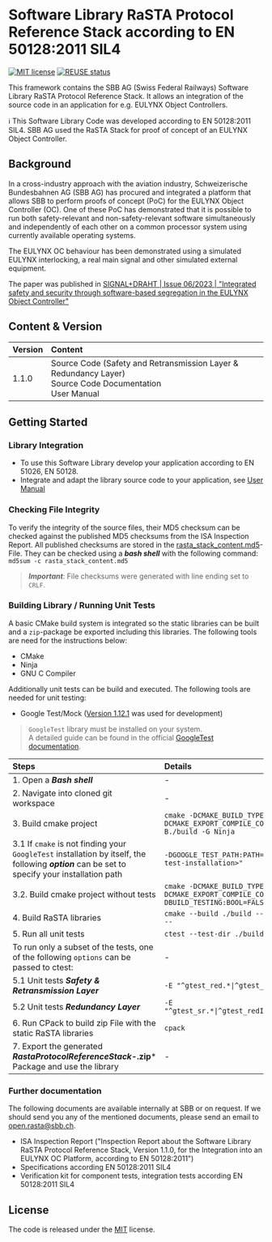 # Software Library RaSTA Protocol Reference Stack according to EN 50128:2011 SIL4
[![MIT license](https://img.shields.io/badge/License-MIT-blue.svg)](https://spdx.org/licenses/MIT.html)
[![REUSE status](https://api.reuse.software/badge/github.com/SchweizerischeBundesbahnen/sbb-rasta-stack)](https://api.reuse.software/info/github.com/SchweizerischeBundesbahnen/sbb-rasta-stack)

This framework contains the SBB AG (Swiss Federal Railways) Software Library RaSTA
Protocol Reference Stack. It allows an integration of the source code in an
application for e.g. EULYNX Object Controllers.

:information_source: This Software Library Code was developed according to EN 50128:2011 SIL4.
SBB AG used the RaSTA Stack for proof of concept of an EULYNX Object Controller.

## Background
In a cross-industry approach with the aviation industry, Schweizerische
Bundesbahnen AG (SBB AG) has procured and integrated a platform that allows SBB
to perform proofs of concept (PoC) for the EULYNX Object Controller (OC). One of
these PoC has demonstrated that it is possible to run both safety-relevant and
non-safety-relevant software simultaneously and independently of each other on a
common processor system using currently available operating systems.

The EULYNX OC behaviour has been demonstrated using a simulated EULYNX
interlocking, a real main signal and other simulated external equipment.

The paper was published in [SIGNAL+DRAHT | Issue 06/2023 | "Integrated safety and security through software-based segregation in the EULYNX Object Controller"](https://eurailpress-archiv.de/SingleView.aspx?show=5301114)

## Content & Version
| Version | Content |
|:---|:---|
| 1.1.0 | Source Code (Safety and Retransmission Layer & Redundancy Layer) <br/>Source Code Documentation <br/>User Manual |

## Getting Started
### Library Integration
* To use this Software Library develop your application according to EN 51026, EN 50128.
* Integrate and adapt the library source code to your application, see [User Manual](docs/SBB-RaSTA-084-UserManual-2.pdf)

### Checking File Integrity
To verify the integrity of the source files, their MD5 checksum can be checked against the published MD5 checksums from the ISA Inspection Report. All published checksums are stored in the [rasta_stack_content.md5](rasta_stack_content.md5)-File. They can be checked using a ***bash shell*** with the following command: `md5sum -c rasta_stack_content.md5`
> ***Important***: File checksums were generated with line ending set to `CRLF`.

### Building Library / Running Unit Tests
A basic CMake build system is integrated so the static libraries can be built
and a `zip`-package be exported including this libraries.
The following tools are need for the instructions below:
* CMake
* Ninja
* GNU C Compiler

Additionally unit tests can be build and executed. The following tools are needed for unit testing:
* Google Test/Mock ([Version 1.12.1](https://github.com/google/googletest/releases/tag/release-1.12.1) was used for development)

> `GoogleTest` library must be installed on your system.\
A detailed guide can be found in the official [GoogleTest documentation](https://github.com/google/googletest/blob/release-1.12.1/googletest/README.md#standalone-cmake-project).


| Steps | Details |
|:---|:---|
| 1. Open a ***Bash shell*** | - |
| 2. Navigate into cloned git workspace | - |
| 3. Build cmake project | `cmake -DCMAKE_BUILD_TYPE:STRING=Debug -DCMAKE_EXPORT_COMPILE_COMMANDS:BOOL=TRUE -S. -B./build -G Ninja` |
| 3.1 If `cmake` is not finding your `GoogleTest` installation by itself, the following ***option*** can be set to specify your installation path | `-DGOOGLE_TEST_PATH:PATH="<path-to-your-google-test-installation>"` |
| 3.2. Build cmake project without tests | `cmake -DCMAKE_BUILD_TYPE:STRING=Debug -DCMAKE_EXPORT_COMPILE_COMMANDS:BOOL=TRUE -DBUILD_TESTING:BOOL=FALSE -S. -B./build -G Ninja` |
| 4. Build RaSTA libraries | `cmake --build ./build --config Debug --target all --` |
| 5. Run all unit tests | `ctest --test-dir ./build` |
| To run only a subset of the tests, one of the following `options` can be passed to ctest: | - |
| 5.1 Unit tests ***Safety & Retransmission Layer*** | `-E "^gtest_red.*\|^gtest_srIntegration.*"` |
| 5.2 Unit tests ***Redundancy Layer*** | `-E "^gtest_sr.*\|^gtest_redIntegration.*\|^gtest_ra.*"` |
| 6. Run CPack to build zip File with the static RaSTA libraries | `cpack` |
| 7. Export the generated ***RastaProtocolReferenceStack-*.zip*** Package and use the library | - |

### Further documentation
The following documents are available internally at SBB or on request.
If we should send you any of the mentioned documents, please send an email to [open.rasta@sbb.ch](mailto:open.rasta@sbb.ch).
* ISA Inspection Report ("Inspection Report about the Software Library RaSTA
  Protocol Reference Stack, Version 1.1.0, for the Integration into an EULYNX OC
  Platform, according to EN 50128:2011")
* Specifications according EN 50128:2011 SIL4
* Verification kit for component tests, integration tests according EN 50128:2011 SIL4

## License
The code is released under the [MIT](LICENSES/MIT.txt) license.
